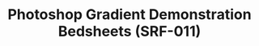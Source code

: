 ---
inv_num: 2014-013
add_credit: Cory Arcangel for Arcangel Surfware
url: 2014-013-photoshop-gradient-demonstration-bedsheets-srf-011
title: Photoshop Gradient Demonstration Bedsheets (SRF-011)
year: '2014'
display_year: '2014'
medium: Bedsheets
dims: Queen
pitch: A Photoshop Gradient Demonstration rendered on high-quality bedsheets. Lets
  do this!
ps:
live_url:
youtube:
related_code:
subheading:
download:
commission:
related:
layout: things-i-made
---